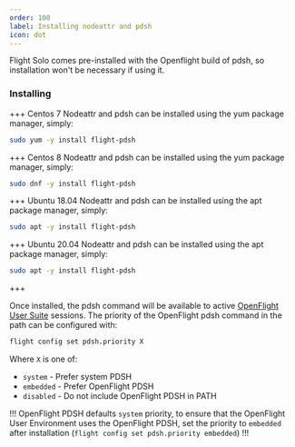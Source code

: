 ```yaml
---
order: 100
label: Installing nodeattr and pdsh
icon: dot
---
```


Flight Solo comes pre-installed with the Openflight build of pdsh, so installation won't be necessary if using it.

### Installing

+++ Centos 7
Nodeattr and pdsh can be installed using the yum package manager, simply:

```bash
sudo yum -y install flight-pdsh
```
+++ Centos 8
Nodeattr and pdsh can be installed using the yum package manager, simply:

```bash
sudo dnf -y install flight-pdsh
```

+++ Ubuntu 18.04
Nodeattr and pdsh can be installed using the apt package manager, simply:

```bash
sudo apt -y install flight-pdsh
```
+++ Ubuntu 20.04
Nodeattr and pdsh can be installed using the apt package manager, simply:

```bash
sudo apt -y install flight-pdsh
```
+++

Once installed, the pdsh command will be available to active [OpenFlight User Suite](/flight_environment_usage/#what-is-the-flight-user-suite) sessions. The priority of the OpenFlight pdsh command in the path can be configured with:

```bash
flight config set pdsh.priority X
```

Where `X` is one of:

- `system` - Prefer system PDSH
- `embedded` - Prefer OpenFlight PDSH
- `disabled` - Do not include OpenFlight PDSH in PATH

!!!
OpenFlight PDSH defaults `system` priority, to ensure that the OpenFlight User Environment uses the OpenFlight PDSH, set the priority to `embedded` after installation (`flight config set pdsh.priority embedded`)
!!!
